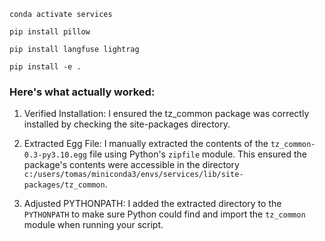 `conda activate services`

`pip install pillow`

`pip install langfuse lightrag`

`pip install -e .`

### Here's what actually worked:

1. Verified Installation: I ensured the tz_common package was correctly installed by checking the site-packages directory.

2. Extracted Egg File: I manually extracted the contents of the `tz_common-0.3-py3.10.egg` file using Python's `zipfile` module. This ensured the package's contents were accessible in the directory `c:/users/tomas/miniconda3/envs/services/lib/site-packages/tz_common`.

3. Adjusted PYTHONPATH: I added the extracted directory to the `PYTHONPATH` to make sure Python could find and import the `tz_common` module when running your script.